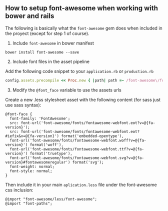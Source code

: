 ## How to setup font-awesome when working with bower and rails

The following is basically what the `font-awesome` gem does when included in the proyect (except for step 1 of course).

1. Include `font-awesome` in bower manifest

```
bower install font-awesome --save
```

2. Include font files in the asset pipeline

Add the following code snippet to your `application.rb` or `production.rb`

```ruby
config.assets.precompile << Proc.new { |path| path =~ /font-awesome\/fonts/ and File.extname(path).in?(['.otf', '.eot', '.svg', '.ttf', '.woff']) }
```

3. Modify the `@font_face` variable to use the assets urls

Create a new .less stylesheet asset with the following content (for sass just use sass syntax):

```less
@font-face {
  font-family: 'FontAwesome';
  src: font-url('font-awesome/fonts/fontawesome-webfont.eot?v=@{fa-version}');
  src: font-url('font-awesome/fonts/fontawesome-webfont.eot?#iefix&v=@{fa-version}') format('embedded-opentype'),
  font-url('font-awesome/fonts/fontawesome-webfont.woff?v=@{fa-version}') format('woff'),
  font-url('font-awesome/fonts/fontawesome-webfont.ttf?v=@{fa-version}') format('truetype'),
  font-url('font-awesome/fonts/fontawesome-webfont.svg?v=@{fa-version}#fontawesomeregular') format('svg');
  font-weight: normal;
  font-style: normal;
}
```

Then include it in your main `aplication.less` file under the font-awesome css inclusion:

```less
@import "font-awesome/less/font-awesome";
@import "font-paths";
```

